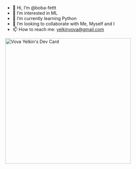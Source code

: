 - 👋 Hi, I’m @boba-fettt
- 👀 I’m interested in ML
- 🌱 I’m currently learning Python 
- 💞️ I’m looking to collaborate with Me, Myself and I          
- 📫 How to reach me: yelkinvova@gmail.com

<!---
boba-fettt/boba-fettt is a ✨ special ✨ repository because its `README.md` (this file) appears on your GitHub profile.
You can click the Preview link to take a look at your changes.
--->
<a href="https://app.daily.dev/yelkinvova"><img src="https://api.daily.dev/devcards/96a677a84a774dba81253f1e1a895482.png?r=wnk" width="400" alt="Vova Yelkin's Dev Card"/></a>
